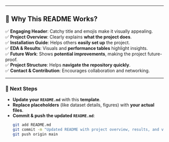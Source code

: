 
---

## **📌 Why This README Works?**
✅ **Engaging Header**: Catchy title and emojis make it visually appealing.  
✅ **Project Overview**: Clearly explains **what the project does**.  
✅ **Installation Guide**: Helps others **easily set up** the project.  
✅ **EDA & Results**: Visuals and **performance tables** highlight insights.  
✅ **Future Work**: Shows **potential improvements**, making the project future-proof.  
✅ **Project Structure**: Helps **navigate the repository quickly**.  
✅ **Contact & Contribution**: Encourages collaboration and networking.  

---

### 🚀 **Next Steps**
- **Update your `README.md`** with this **template**.
- **Replace placeholders** (like dataset details, figures) with **your actual files**.
- **Commit & push the updated `README.md`**:
  ```bash
  git add README.md
  git commit -m "Updated README with project overview, results, and visuals"
  git push origin main
